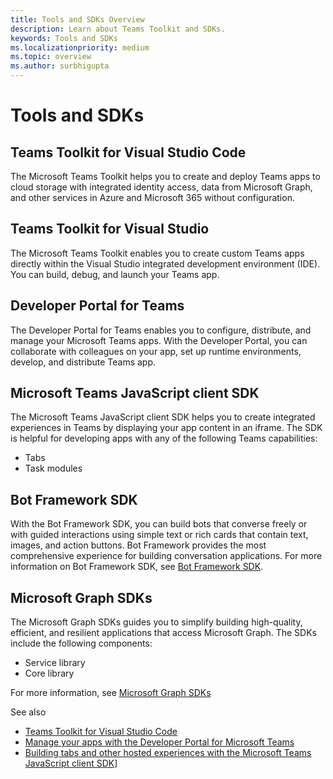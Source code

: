 ```yaml
---
title: Tools and SDKs Overview
description: Learn about Teams Toolkit and SDKs.
keywords: Tools and SDKs
ms.localizationpriority: medium
ms.topic: overview
ms.author: surbhigupta
---
```


# Tools and SDKs

## Teams Toolkit for Visual Studio Code

The Microsoft Teams Toolkit helps you to create and deploy Teams apps to cloud storage with integrated identity access, data from Microsoft Graph, and other services in Azure and Microsoft 365 without configuration.

## Teams Toolkit for Visual Studio

The Microsoft Teams Toolkit enables you to create custom Teams apps directly within the Visual Studio integrated development environment (IDE). You can build, debug, and launch your Teams app.

## Developer Portal for Teams

The Developer Portal for Teams enables you to configure, distribute, and manage your Microsoft Teams apps. With the Developer Portal, you can collaborate with colleagues on your app, set up runtime environments, develop, and distribute Teams app.

## Microsoft Teams JavaScript client SDK

The Microsoft Teams JavaScript client SDK helps you to create integrated experiences in Teams by displaying your app content in an iframe. The SDK is helpful for developing apps with any of the following Teams capabilities:

* Tabs
* Task modules

## Bot Framework SDK

With the Bot Framework SDK, you can build bots that converse freely or with guided interactions using simple text or rich cards that contain text, images, and action buttons. Bot Framework provides the most comprehensive experience for building conversation applications. For more information on Bot Framework SDK, see [Bot Framework SDK](https://github.com/Microsoft/botframework-sdk).

## Microsoft Graph SDKs

The Microsoft Graph SDKs guides you to simplify building high-quality, efficient, and resilient applications that access Microsoft Graph. The SDKs include the following components:

* Service library
* Core library

For more information, see [Microsoft Graph SDKs](./sdks/sdks-overview)

See also

* [Teams Toolkit for Visual Studio Code](../../toolkit/visual-studio-code-toolkit-overview.md)
* [Manage your apps with the Developer Portal for Microsoft Teams](teams-developer-portal.md)
* [Building tabs and other hosted experiences with the Microsoft Teams JavaScript client SDK](../../tabs/how-to/using-teams-client-sdk.md)]
